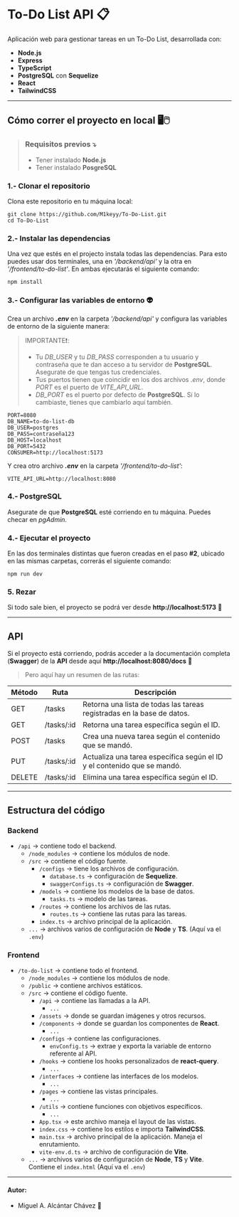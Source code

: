 # To-Do List API 📋

Aplicación web para gestionar tareas en un To-Do List, desarrollada con:
- **Node.js**
- **Express**
- **TypeScript**
- **PostgreSQL** con **Sequelize**
- **React**
- **TailwindCSS**

---

## Cómo correr el proyecto en local 🖥️🖱️

> ### Requisitos previos ⤵️
> - Tener instalado **Node.js**
> - Tener instalado **PosgreSQL**

### 1.- **Clonar el repositorio**
Clona este repositorio en tu máquina local:
```
git clone https://github.com/M1keyy/To-Do-List.git
cd To-Do-List
```
### 2.- **Instalar las dependencias**
Una vez que estés en el projecto instala todas las dependencias. Para esto puedes usar dos terminales, una en *'/backend/api'* y la otra en *'/frontend/to-do-list'*. En ambas ejecutarás el siguiente comando:
```
npm install
```
### 3.- **Configurar las variables de entorno** 👽
Crea un archivo ***.env*** en la carpeta *'/backend/api'* y configura las variables de entorno de la siguiente manera:
>IMPORTANTE❗:
>- Tu *DB_USER* y tu *DB_PASS* corresponden a tu usuario y contraseña que te dan acceso a tu servidor de **PostgreSQL**. Asegurate de que tengas tus credenciales.
>- Tus puertos tienen que coincidir en los dos archivos *.env*, donde *PORT* es el puerto de *VITE_API_URL*.
>- *DB_PORT* es el puerto por defecto de **PostgreSQL**. Si lo cambiaste, tienes que cambiarlo aquí también.
```
PORT=8080
DB_NAME=to-do-list-db
DB_USER=postgres
DB_PASS=contraseña123
DB_HOST=localhost
DB_PORT=5432
CONSUMER=http://localhost:5173
```
Y crea otro archivo ***.env*** en la carpeta *'/frontend/to-do-list'*:
```
VITE_API_URL=http://localhost:8080
```
### 4.- **PostgreSQL**
Asegurate de que **PostgreSQL** esté corriendo en tu máquina. Puedes checar en *pgAdmin*.
### 4.- **Ejecutar el proyecto**
En las dos terminales distintas que fueron creadas en el paso **#2**, ubicado en las mismas carpetas, correrás el siguiente comando:
```
npm run dev
```
### 5. **Rezar**
Si todo sale bien, el proyecto se podrá ver desde **http://localhost:5173** 🙏

---
## API
Si el proyecto está corriendo, podrás acceder a la documentación completa (**Swagger**) de la **API** desde aquí **http://localhost:8080/docs** 🎂
> Pero aquí hay un resumen de las rutas:

| Método | Ruta | Descripción |
|-|-|-|
| GET | /tasks | Retorna una lista de todas las tareas registradas en la base de datos. |
| GET | /tasks/:id | Retorna una tarea específica según el ID. |
| POST | /tasks | Crea una nueva tarea según el contenido que se mandó. |
| PUT | /tasks/:id | Actualiza una tarea específica según el ID y el contenido que se mandó. |
| DELETE | /tasks/:id | Elimina una tarea específica según el ID. |

---
## Estructura del código
### Backend
- `/api` -> contiene todo el backend.
  - `/node_modules` -> contiene los módulos de node.
  - `/src` -> contiene el código fuente.
    - `/configs` -> tiene los archivos de configuración.
      - `database.ts` -> configuración de **Sequelize**.
      - `swaggerConfigs.ts` -> configuración de **Swagger**.
    - `/models` -> contiene los modelos de la base de datos.
      - `tasks.ts` -> modelo de las tareas.
    - `/routes` -> contiene los archivos de las rutas.
      - `routes.ts` -> contiene las rutas para las tareas.
    - `index.ts` -> archivo principal de la aplicación.
  - `...` -> archivos varios de configuración de **Node** y **TS**. (Aquí va el `.env`)


### Frontend
- `/to-do-list` -> contiene todo el frontend.
  - `/node_modules` -> contiene los módulos de node.
  - `/public` -> contiene archivos estáticos.
  - `/src` -> contiene el código fuente.
    - `/api` -> contiene las llamadas a la API.
      - `...`
    - `/assets` -> donde se guardan imágenes y otros recursos.
    - `/components` -> donde se guardan los componentes de **React**.
      - `...`
    - `/configs` -> contiene las configuraciones.
      - `envConfig.ts` -> extrae y exporta la variable de entorno referente al API.
    - `/hooks` -> contiene los hooks personalizados de **react-query**.
      - `...`
    - `/interfaces` -> contiene las interfaces de los modelos.
      - `...`
    - `/pages` -> contiene las vistas principales.
      - `...`
    - `/utils` -> contiene funciones con objetivos específicos.
      - `...`
    - `App.tsx` -> este archivo maneja el layout de las vistas.
    - `index.css` -> contiene los estilos e importa **TailwindCSS**.
    - `main.tsx` -> archivo principal de la aplicación. Maneja el enrutamiento.
    - `vite-env.d.ts` -> archivo de configuración de **Vite**.
  - `...` -> archivos varios de configuración de **Node**, **TS** y **Vite**. Contiene el `index.html` (Aquí va el `.env`)

---
 #### Autor:
 - Miguel A. Alcántar Chávez 🏓
